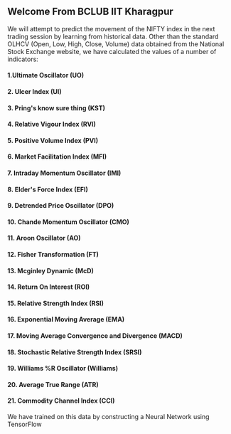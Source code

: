 ## Welcome From BCLUB IIT Kharagpur

We will attempt to predict the movement of the NIFTY index in the next trading session by learning from historical data. 
Other than the standard OLHCV (Open, Low, High, Close, Volume) data obtained from the National Stock Exchange website, we have calculated the values of a number of indicators:

#### 1.Ultimate Oscillator (UO)
#### 2. Ulcer Index (UI)
#### 3. Pring's know sure thing (KST)
#### 4. Relative Vigour Index (RVI)
#### 5. Positive Volume Index (PVI)
#### 6. Market Facilitation Index (MFI)
#### 7. Intraday Momentum Oscillator (IMI)
#### 8. Elder's Force Index (EFI)
#### 9. Detrended Price Oscillator (DPO)
#### 10. Chande Momentum Oscillator (CMO)
#### 11. Aroon Oscillator (AO)
#### 12. Fisher Transformation (FT)
#### 13. Mcginley Dynamic (McD)
#### 14. Return On Interest (ROI) 
#### 15. Relative Strength Index (RSI)
#### 16. Exponential Moving Average (EMA)
#### 17. Moving Average Convergence and Divergence (MACD)
#### 18. Stochastic Relative Strength Index (SRSI)
#### 19. Williams %R Oscillator (Williams)
#### 20. Average True Range (ATR)
#### 21. Commodity Channel Index (CCI)

We have trained on this data by constructing a Neural Network using TensorFlow

